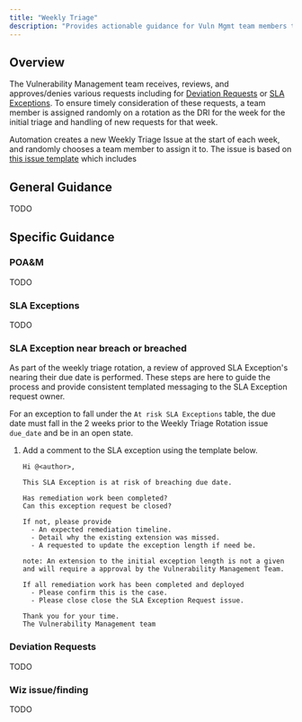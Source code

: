 ```yaml
---
title: "Weekly Triage"
description: "Provides actionable guidance for Vuln Mgmt team members to perform weekly triage tasks"
---
```


## Overview

The Vulnerability Management team receives, reviews, and approves/denies various requests including for [Deviation Requests](../../../security-assurance/security-compliance/poam-deviation-request-procedure/) or [SLA Exceptions](../sla-exceptions.md). To ensure timely consideration of these requests, a team member is assigned randomly on a rotation as the DRI for the week for the initial triage and handling of new requests for that week.

Automation creates a new Weekly Triage Issue at the start of each week, and randomly chooses a team member to assign it to. The issue is based on [this issue template](https://gitlab.com/gitlab-com/gl-security/product-security/vulnerability-management/vulnerability-management-internal/vulnerability-management-tracker/-/blob/37bb0482dbc9693229e56c04f379ab3b0abe1a38/.gitlab/issue_templates/weekly_triage_rotation.md) which includes 

## General Guidance

TODO

## Specific Guidance

### POA&M

TODO        
      
### SLA Exceptions

TODO

### SLA Exception near breach or breached

As part of the weekly triage rotation, a review of approved SLA Exception's nearing their due date is performed. These steps are here to guide the process and provide consistent templated messaging to the SLA Exception request owner.

For an exception to fall under the `At risk SLA Exceptions` table, the due date must fall in the 2 weeks prior to the Weekly Triage Rotation issue `due_date` and be in an open state.

1. Add a comment to the SLA exception using the template below.
   
    ```PLAINTEXT
    Hi @<author>, 

    This SLA Exception is at risk of breaching due date.

    Has remediation work been completed?
    Can this exception request be closed?

    If not, please provide
      - An expected remediation timeline.
      - Detail why the existing extension was missed.
      - A requested to update the exception length if need be.
      
    note: An extension to the initial exception length is not a given and will require a approval by the Vulnerability Management Team.

    If all remediation work has been completed and deployed
      - Please confirm this is the case.
      - Please close close the SLA Exception Request issue.
   
    Thank you for your time.
    The Vulnerability Management team
    ```
      
### Deviation Requests

TODO
      
### Wiz issue/finding

TODO
